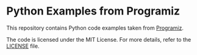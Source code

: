 # Python Examples from Programiz

This repository contains Python code examples taken from [Programiz](https://www.programiz.com/python-programming/examples).

The code is licensed under the MIT License. For more details, refer to the [LICENSE](LICENSE) file.
